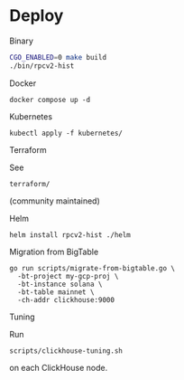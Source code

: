 # Deploy

Binary
```bash
CGO_ENABLED=0 make build
./bin/rpcv2-hist
```

Docker
```
docker compose up -d
```

Kubernetes
```
kubectl apply -f kubernetes/
```

Terraform

See
```
terraform/
```

(community maintained)

Helm
```
helm install rpcv2-hist ./helm
```


Migration from BigTable
```
go run scripts/migrate-from-bigtable.go \
  -bt-project my-gcp-proj \
  -bt-instance solana \
  -bt-table mainnet \
  -ch-addr clickhouse:9000
```

Tuning

Run
```
scripts/clickhouse-tuning.sh
```

on each ClickHouse node.